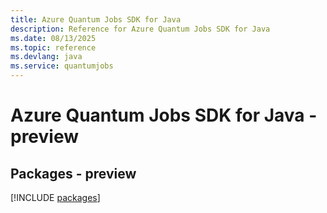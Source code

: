 ```yaml
---
title: Azure Quantum Jobs SDK for Java
description: Reference for Azure Quantum Jobs SDK for Java
ms.date: 08/13/2025
ms.topic: reference
ms.devlang: java
ms.service: quantumjobs
---
```

# Azure Quantum Jobs SDK for Java - preview
## Packages - preview
[!INCLUDE [packages](quantum-jobs-index.md)]